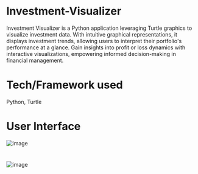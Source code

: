 # Investment-Visualizer
Investment Visualizer is a Python application leveraging Turtle graphics to visualize investment data. With intuitive graphical representations, it displays investment trends, allowing users to interpret their portfolio's performance at a glance. Gain insights into profit or loss dynamics with interactive visualizations, empowering informed decision-making in financial management.
# Tech/Framework used
Python, Turtle
# User Interface
![image](https://github.com/abubakersaqib/Investment-Visualizer/assets/167126013/6fa53d06-deae-419b-b4d9-76297e6245c8)
# 
![image](https://github.com/abubakersaqib/Investment-Visualizer/assets/167126013/9e36c34a-1da8-40ff-bbfa-275925a10b2a)

